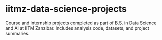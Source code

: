 # iitmz-data-science-projects
Course and internship projects completed as part of B.S. in Data Science and AI at IITM Zanzibar. Includes analysis code, datasets, and project summaries.
